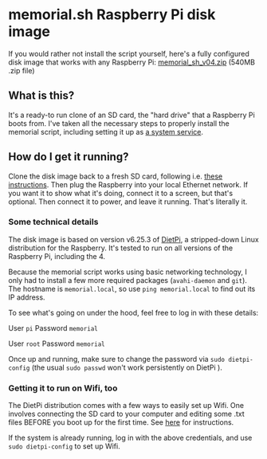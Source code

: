 # memorial.sh Raspberry Pi disk image

If you would rather not install the script yourself, here's a fully configured disk image that works with any Raspberry Pi: [memorial_sh_v04.zip](https://christiansievers.info/files/memorial_sh_v04.zip) (540MB .zip file)

## What is this?

It's a ready-to run clone of an SD card, the "hard drive" that a Raspberry Pi boots from. I've taken all the necessary steps to properly install the memorial script, including setting it up as [a system service](how_to_make_run_as_system_service.md). 

## How do I get it running?

Clone the disk image back to a fresh SD card, following i.e. [these instructions](https://www.raspberrypi.org/documentation/installation/installing-images/README.md). Then plug the Raspberry into your local Ethernet network. If you want it to show what it's doing, connect it to a screen, but that's optional. Then connect it to power, and leave it running. That's literally it. 


### Some technical details

The disk image is based on version v6.25.3 of [DietPi](https://dietpi.com/), a stripped-down Linux distribution for the Raspberry. It's tested to run on all versions of the Raspberry Pi, including the 4.

Because the memorial script works using basic networking technology, I only had to install a few more required packages (`avahi-daemon` and `git`). The hostname is `memorial.local`, so use `ping memorial.local` to find out its IP address. 

To see what's going on under the hood, feel free to log in with these details:

User `pi` 
Password `memorial`

User `root`
Password `memorial`

Once up and running, make sure to change the password via  `sudo dietpi-config` (the usual  `sudo passwd` won't work persistently on DietPi ).  

### Getting it to run on Wifi, too

The DietPi distribution comes with a few ways to easily set up Wifi. One involves connecting the SD card to your computer and editing some .txt files BEFORE you boot up for the first time. See [here](https://dietpi.com/phpbb/viewtopic.php?t=9) for instructions. 

If the system is already running, log in with the above credentials, and use `sudo dietpi-config` to set up Wifi.
